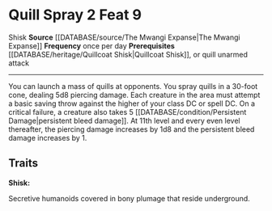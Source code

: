 ﻿---
actions: '[two-actions]'
feat: Quill Spray
frequency: once per day
id: '2840'
level: '9'
name: Quill Spray
prerequisite: '[[DATABASE/heritage/Quillcoat Shisk|Quillcoat Shisk]] heritage or quill
  [[DATABASE/trait/Unarmed|unarmed]] attack'
rarity: Common
source: '[[DATABASE/source/The Mwangi Expanse|The Mwangi Expanse]]'
trait:
- '[[DATABASE/trait/Shisk|Shisk]]'
type: Feat

---
# Quill Spray <span class="action-icon">2</span> <span class="item-type">Feat 9</span>

<span class="item-trait">Shisk</span>
**Source** [[DATABASE/source/The Mwangi Expanse|The Mwangi Expanse]] 
**Frequency** once per day
**Prerequisites** [[DATABASE/heritage/Quillcoat Shisk|Quillcoat Shisk]], or quill unarmed attack

---
You can launch a mass of quills at opponents. You spray quills in a 30-foot cone, dealing 5d8 piercing damage. Each creature in the area must attempt a basic saving throw against the higher of your class DC or spell DC. On a critical failure, a creature also takes 5 [[DATABASE/condition/Persistent Damage|persistent bleed damage]]. At 11th level and every even level thereafter, the piercing damage increases by 1d8 and the persistent bleed damage increases by 1.

## Traits

**Shisk:**

Secretive humanoids covered in bony plumage that reside underground.